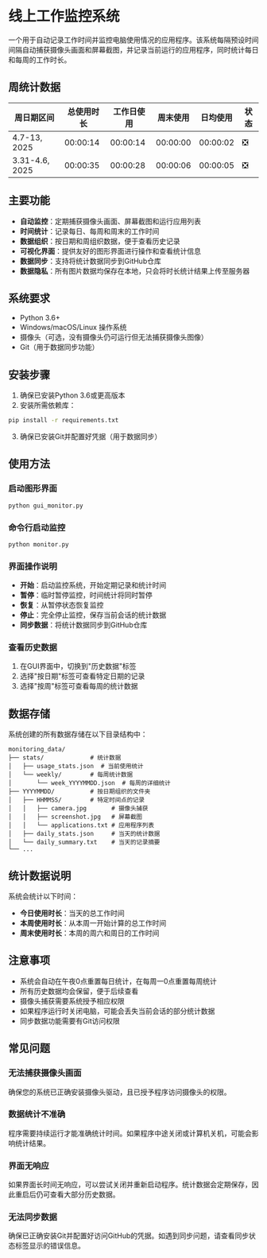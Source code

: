 # 线上工作监控系统

一个用于自动记录工作时间并监控电脑使用情况的应用程序。该系统每隔预设时间间隔自动捕获摄像头画面和屏幕截图，并记录当前运行的应用程序，同时统计每日和每周的工作时长。

## 周统计数据
| 周日期区间 | 总使用时长 | 工作日使用 | 周末使用 | 日均使用 | 状态 |
|------------|------------|------------|----------|----------|------|
| 4.7-13, 2025 | 00:00:14 | 00:00:14 | 00:00:00 | 00:00:02 | ❎ |
| 3.31-4.6, 2025 | 00:00:35 | 00:00:28 | 00:00:06 | 00:00:05 | ❎ |

## 主要功能

- **自动监控**：定期捕获摄像头画面、屏幕截图和运行应用列表
- **时间统计**：记录每日、每周和周末的工作时间
- **数据组织**：按日期和周组织数据，便于查看历史记录
- **可视化界面**：提供友好的图形界面进行操作和查看统计信息
- **数据同步**：支持将统计数据同步到GitHub仓库
- **数据隐私**：所有图片数据均保存在本地，只会将时长统计结果上传至服务器

## 系统要求

- Python 3.6+
- Windows/macOS/Linux 操作系统
- 摄像头（可选，没有摄像头仍可运行但无法捕获摄像头图像）
- Git（用于数据同步功能）

## 安装步骤

1. 确保已安装Python 3.6或更高版本
2. 安装所需依赖库：

```bash
pip install -r requirements.txt
```

3. 确保已安装Git并配置好凭据（用于数据同步）

## 使用方法

### 启动图形界面

```bash
python gui_monitor.py
```

### 命令行启动监控

```bash
python monitor.py
```

### 界面操作说明

- **开始**：启动监控系统，开始定期记录和统计时间
- **暂停**：临时暂停监控，时间统计将同时暂停
- **恢复**：从暂停状态恢复监控
- **停止**：完全停止监控，保存当前会话的统计数据
- **同步数据**：将统计数据同步到GitHub仓库

### 查看历史数据

1. 在GUI界面中，切换到"历史数据"标签
2. 选择"按日期"标签可查看特定日期的记录
3. 选择"按周"标签可查看每周的统计数据

## 数据存储

系统创建的所有数据存储在以下目录结构中：

```
monitoring_data/
├── stats/             # 统计数据
│   ├── usage_stats.json  # 当前使用统计
│   └── weekly/        # 每周统计数据
│       └── week_YYYYMMDD.json  # 每周的详细统计
├── YYYYMMDD/          # 按日期组织的文件夹
│   ├── HHMMSS/        # 特定时间点的记录
│   │   ├── camera.jpg       # 摄像头捕获
│   │   ├── screenshot.jpg   # 屏幕截图
│   │   └── applications.txt # 应用程序列表
│   ├── daily_stats.json     # 当天的统计数据
│   └── daily_summary.txt    # 当天的记录摘要
└── ...
```

## 统计数据说明

系统会统计以下时间：

- **今日使用时长**：当天的总工作时间
- **本周使用时长**：从本周一开始计算的总工作时间
- **周末使用时长**：本周的周六和周日的工作时间

## 注意事项

- 系统会自动在午夜0点重置每日统计，在每周一0点重置每周统计
- 所有历史数据均会保留，便于后续查看
- 摄像头捕获需要系统授予相应权限
- 如果程序运行时关闭电脑，可能会丢失当前会话的部分统计数据
- 同步数据功能需要有Git访问权限

## 常见问题

### 无法捕获摄像头画面

确保您的系统已正确安装摄像头驱动，且已授予程序访问摄像头的权限。

### 数据统计不准确

程序需要持续运行才能准确统计时间。如果程序中途关闭或计算机关机，可能会影响统计结果。

### 界面无响应

如果界面长时间无响应，可以尝试关闭并重新启动程序。统计数据会定期保存，因此重启后仍可查看大部分历史数据。

### 无法同步数据

确保已正确安装Git并配置好访问GitHub的凭据。如遇到同步问题，请查看同步状态标签显示的错误信息。
